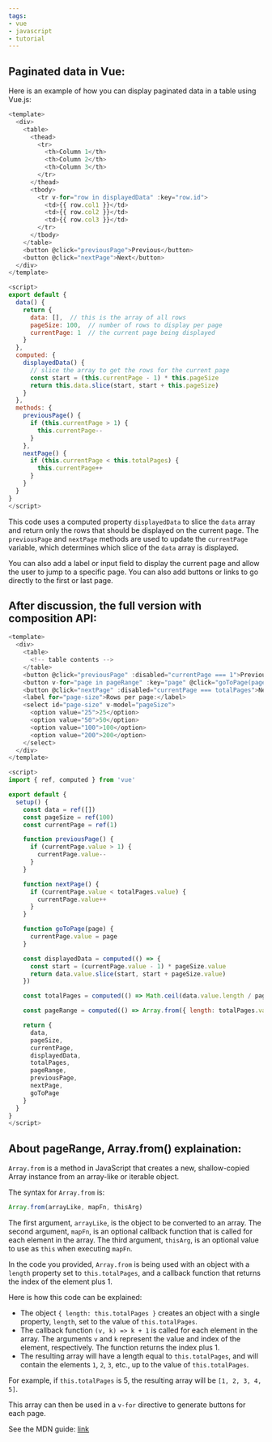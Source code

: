 ```yaml
---
tags:
- vue
- javascript
- tutorial
---
```

## Paginated data in Vue:

Here is an example of how you can display paginated data in a table using Vue.js:

```javascript
<template>
  <div>
    <table>
      <thead>
        <tr>
          <th>Column 1</th>
          <th>Column 2</th>
          <th>Column 3</th>
        </tr>
      </thead>
      <tbody>
        <tr v-for="row in displayedData" :key="row.id">
          <td>{{ row.col1 }}</td>
          <td>{{ row.col2 }}</td>
          <td>{{ row.col3 }}</td>
        </tr>
      </tbody>
    </table>
    <button @click="previousPage">Previous</button>
    <button @click="nextPage">Next</button>
  </div>
</template>

<script>
export default {
  data() {
    return {
      data: [],  // this is the array of all rows
      pageSize: 100,  // number of rows to display per page
      currentPage: 1  // the current page being displayed
    }
  },
  computed: {
    displayedData() {
      // slice the array to get the rows for the current page
      const start = (this.currentPage - 1) * this.pageSize
      return this.data.slice(start, start + this.pageSize)
    }
  },
  methods: {
    previousPage() {
      if (this.currentPage > 1) {
        this.currentPage--
      }
    },
    nextPage() {
      if (this.currentPage < this.totalPages) {
        this.currentPage++
      }
    }
  }
}
</script>
```
This code uses a computed property `displayedData` to slice the `data` array and return only the rows that should be displayed on the current page. The `previousPage` and `nextPage` methods are used to update the `currentPage` variable, which determines which slice of the `data` array is displayed.

You can also add a label or input field to display the current page and allow the user to jump to a specific page. You can also add buttons or links to go directly to the first or last page.

## After discussion, the full version with composition API:

```javascript
<template>
  <div>
    <table>
      <!-- table contents -->
    </table>
    <button @click="previousPage" :disabled="currentPage === 1">Previous</button>
    <button v-for="page in pageRange" :key="page" @click="goToPage(page)" :class="{ active: currentPage === page }">{{ page }}</button>
    <button @click="nextPage" :disabled="currentPage === totalPages">Next</button>
    <label for="page-size">Rows per page:</label>
    <select id="page-size" v-model="pageSize">
      <option value="25">25</option>
      <option value="50">50</option>
      <option value="100">100</option>
      <option value="200">200</option>
    </select>
  </div>
</template>

<script>
import { ref, computed } from 'vue'

export default {
  setup() {
    const data = ref([])
    const pageSize = ref(100)
    const currentPage = ref(1)

    function previousPage() {
      if (currentPage.value > 1) {
        currentPage.value--
      }
    }

    function nextPage() {
      if (currentPage.value < totalPages.value) {
        currentPage.value++
      }
    }

    function goToPage(page) {
      currentPage.value = page
    }

    const displayedData = computed(() => {
      const start = (currentPage.value - 1) * pageSize.value
      return data.value.slice(start, start + pageSize.value)
    })

    const totalPages = computed(() => Math.ceil(data.value.length / pageSize.value))

    const pageRange = computed(() => Array.from({ length: totalPages.value }, (v, k) => k + 1))

    return {
      data,
      pageSize,
      currentPage,
      displayedData,
      totalPages,
      pageRange,
      previousPage,
      nextPage,
      goToPage
    }
  }
}
</script>

```

## About pageRange, Array.from() explaination:

`Array.from` is a method in JavaScript that creates a new, shallow-copied Array instance from an array-like or iterable object.

The syntax for `Array.from` is:

```javascript
Array.from(arrayLike, mapFn, thisArg)

```

The first argument, `arrayLike`, is the object to be converted to an array. The second argument, `mapFn`, is an optional callback function that is called for each element in the array. The third argument, `thisArg`, is an optional value to use as `this` when executing `mapFn`.

In the code you provided, `Array.from` is being used with an object with a `length` property set to `this.totalPages`, and a callback function that returns the index of the element plus 1.

Here is how this code can be explained:

-   The object `{ length: this.totalPages }` creates an object with a single property, `length`, set to the value of `this.totalPages`.
-   The callback function `(v, k) => k + 1` is called for each element in the array. The arguments `v` and `k` represent the value and index of the element, respectively. The function returns the index plus 1.
-   The resulting array will have a length equal to `this.totalPages`, and will contain the elements `1`, `2`, `3`, etc., up to the value of `this.totalPages`.

For example, if `this.totalPages` is 5, the resulting array will be `[1, 2, 3, 4, 5]`.

This array can then be used in a `v-for` directive to generate buttons for each page.

See the MDN guide: [link](https://developer.mozilla.org/en-US/docs/Web/JavaScript/Reference/Global_Objects/Array/from)
